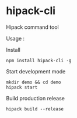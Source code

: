 # hipack-cli
Hipack command tool


Usage :

Install
```
npm install hipack-cli -g
```

Start development mode 
```
mkdir demo && cd demo 
hipack start
```

Build production release 
```
hipack build --release
```
